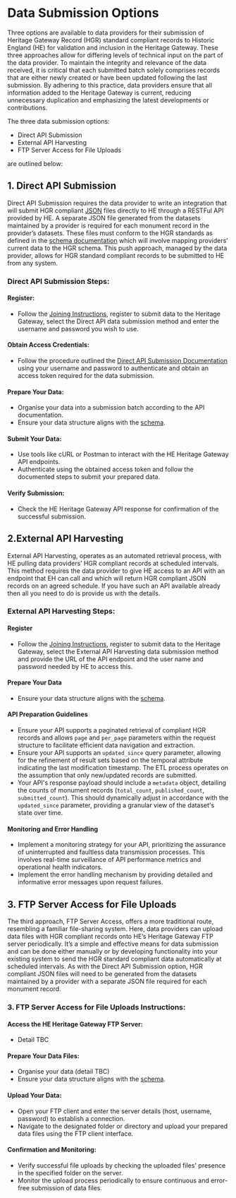 # Data Submission Options

Three options are available to data providers for their submission of Heritage Gateway Record (HGR) standard compliant records to Historic England (HE) for validation and inclusion in the Heritage Gateway. These three approaches allow for differing levels of technical input on the part of the data provider. To maintain the integrity and relevance of the data received, it is critical that each submitted batch solely comprises records that are either newly created or have been updated following the last submission. By adhering to this practice, data providers ensure that all information added to the Heritage Gateway is current, reducing unnecessary duplication and emphasizing the latest developments or contributions.

The three data submission options:

- Direct API Submission
- External API Harvesting
- FTP Server Access for File Uploads

are outlined below:

## 1. Direct API Submission

Direct API Submission requires the data provider to write an integration that will submit HGR compliant [JSON](https://www.json.org/json-en.html) files directly to HE through a RESTFul API provided by HE. A separate JSON file generated from the datasets maintained by a provider is required for each monument record in the provider’s datasets. These files must conform to the HGR standards as defined in the [schema documentation](HeritageGatewayRecordSchemaDocumentation.md) which will involve mapping providers’ current data to the HGR schema. This push approach, managed by the data provider, allows for HGR standard compliant records to be submitted to HE from any system.

### Direct API Submission Steps:

#### Register:
+	Follow the [Joining Instructions](JoiningInstructions.md), register to submit data to the Heritage Gateway, select the Direct API data submission method and enter the username and password you wish to use.  
#### Obtain Access Credentials:
+	Follow the procedure outlined the [Direct API Submission Documentation](DirectAPISubmissionDocumentation.md) using your username and password to authenticate and obtain an access token required for the data submission.
#### Prepare Your Data:
+	Organise your data into a submission batch according to the API documentation.
+	Ensure your data structure aligns with the [schema](HGRSchemaDocumentation.md).

#### Submit Your Data:
+	Use tools like cURL or Postman to interact with the HE Heritage Gateway API endpoints.
+	Authenticate using the obtained access token and follow the documented steps to submit your prepared data.

#### Verify Submission:
+	Check the HE Heritage Gateway API response for confirmation of the successful submission.
  
## 2.External API Harvesting

External API Harvesting, operates as an automated retrieval process, with HE pulling data providers’ HGR compliant records at scheduled intervals. This method requires the data provider to give HE access to an API with an endpoint that EH can call and which will return HGR compliant JSON records on an agreed schedule. If you have such an API available already then all you need to do is provide us with the details.

### External API Harvesting Steps:

#### Register
+	Follow the [Joining Instructions](JoiningInstructions.md), register to submit data to the Heritage Gateway, select the External API Harvesting data submission method and provide the URL of the API endpoint and the user name and password needed by HE to access this.

#### Prepare Your Data
+ Ensure your data structure aligns with the [schema](HGRSchemaDocumentation.md).

#### API Preparation Guidelines
+ Ensure your API supports a paginated retrieval of compliant HGR records and allows `page` and `per_page` parameters within the request structure to facilitate efficient data navigation and extraction.
+ Ensure your API supports an `updated_since` query parameter, allowing for the refinement of result sets based on the temporal attribute indicating the last modification timestamp. The ETL process operates on the assumption that only new/updated records are submitted.
+ Your API's response payload should include a `metadata` object, detailing the counts of monument records (`total_count`, `published_count`, `submitted_count`). This should dynamically adjust in accordance with the `updated_since` parameter, providing a granular view of the dataset's state over time.

#### Monitoring and Error Handling
+ Implement a monitoring strategy for your API, prioritizing the assurance of uninterrupted and faultless data transmission processes. This involves real-time surveillance of API performance metrics and operational health indicators.
+ Implement the error handling mechanism by providing detailed and informative error messages upon request failures.


## 3. FTP Server Access for File Uploads

The third approach, FTP Server Access, offers a more traditional route, resembling a familiar file-sharing system. Here, data providers can upload data files with HGR compliant records onto HE’s Heritage Gateway FTP server periodically. It’s a simple and effective means for data submission and can be done either manually or by developing functionality into your existing system to send the HGR standard compliant data automatically at scheduled intervals. As with the Direct API Submission option, HGR compliant JSON files will need to be generated from the datasets maintained by a provider with a separate JSON file required for each monument record.

### 3. FTP Server Access for File Uploads Instructions:

#### Access the HE Heritage Gateway FTP Server:
+	Detail TBC

#### Prepare Your Data Files:
+	Organise your data (detail TBC)
+	Ensure your data structure aligns with the [schema](HGRSchemaDocumentation.md).

#### Upload Your Data:
+	Open your FTP client and enter the server details (host, username, password) to establish a connection.
+	Navigate to the designated folder or directory and upload your prepared data files using the FTP client interface.

#### Confirmation and Monitoring:
+	Verify successful file uploads by checking the uploaded files' presence in the specified folder on the server.
+	Monitor the upload process periodically to ensure continuous and error-free submission of data files.
